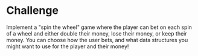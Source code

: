 # Challenge

Implement a "spin the wheel" game where the player can bet on each spin of a wheel and either double their money, lose their money, or keep their money. You can choose how the user bets, and what data structures you might want to use for the player and their money!
